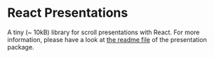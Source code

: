 # React Presentations

A tiny (~ 10kB) library for scroll presentations with React. For more
information, please have a look at
[the readme file](packages/presentation/readme.md) of the presentation package.
